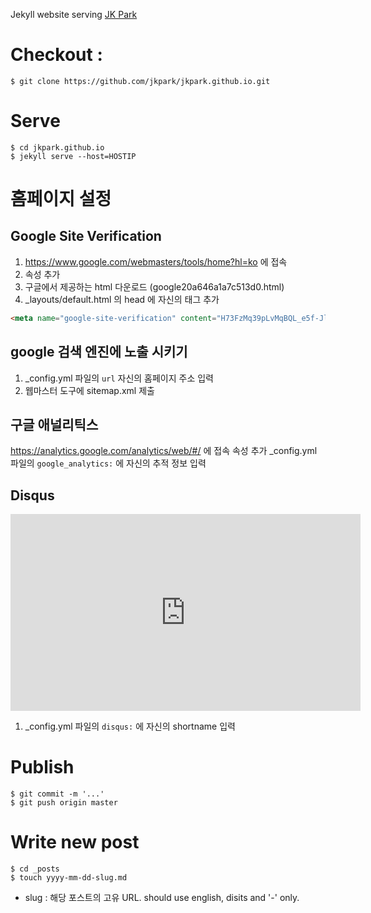Jekyll website serving [JK Park](http://jkpark.github.io)

# Checkout :

```console
$ git clone https://github.com/jkpark/jkpark.github.io.git
```

# Serve

```console
$ cd jkpark.github.io
$ jekyll serve --host=HOSTIP
```

# 홈페이지 설정

## Google Site Verification

1. https://www.google.com/webmasters/tools/home?hl=ko 에 접속
2. 속성 추가
3. 구글에서 제공하는 html 다운로드 (google20a646a1a7c513d0.html)
4. _layouts/default.html 의 head 에 자신의 태그 추가
```html
<meta name="google-site-verification" content="H73FzMq39pLvMqBQL_e5f-JlaipO9MkcGC_ce_3xlDA" />
```

## google 검색 엔진에 노출 시키기
1. _config.yml 파일의 `url` 자신의 홈페이지 주소 입력
2. 웹마스터 도구에 sitemap.xml 제출

## 구글 애널리틱스
https://analytics.google.com/analytics/web/#/ 에 접속
속성 추가
_config.yml 파일의 `google_analytics:` 에 자신의 추적 정보 입력

## Disqus

<iframe width="560" height="315" src="https://www.youtube.com/embed/Dr6pSdeJgkA" frameborder="0" allow="accelerometer; autoplay; encrypted-media; gyroscope; picture-in-picture" allowfullscreen></iframe>

1. _config.yml 파일의 `disqus:` 에 자신의 shortname 입력

# Publish

```console
$ git commit -m '...'
$ git push origin master
```

# Write new post

```console
$ cd _posts
$ touch yyyy-mm-dd-slug.md
```
 - slug : 해당 포스트의 고유 URL. should use english, disits and '-' only.

 

